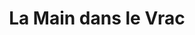 ---
title: "La Main dans le Vrac"
url: /plateau-dhauteville/la-main-dans-le-vrac/
shop: Lebensmittel
---